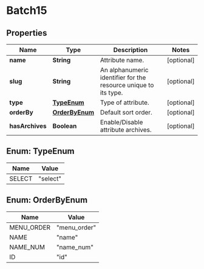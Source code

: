 

# Batch15


## Properties

Name | Type | Description | Notes
------------ | ------------- | ------------- | -------------
**name** | **String** | Attribute name. |  [optional]
**slug** | **String** | An alphanumeric identifier for the resource unique to its type. |  [optional]
**type** | [**TypeEnum**](#TypeEnum) | Type of attribute. |  [optional]
**orderBy** | [**OrderByEnum**](#OrderByEnum) | Default sort order. |  [optional]
**hasArchives** | **Boolean** | Enable/Disable attribute archives. |  [optional]



## Enum: TypeEnum

Name | Value
---- | -----
SELECT | &quot;select&quot;



## Enum: OrderByEnum

Name | Value
---- | -----
MENU_ORDER | &quot;menu_order&quot;
NAME | &quot;name&quot;
NAME_NUM | &quot;name_num&quot;
ID | &quot;id&quot;



